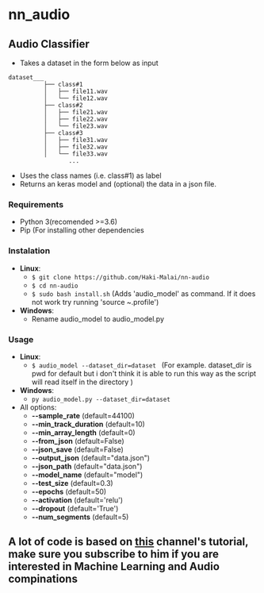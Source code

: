 # nn_audio
## Audio Classifier
- Takes a dataset in the form below as input

```
dataset___
          ├── class#1
          │   ├── file11.wav
          │   └── file12.wav
          ├── class#2
          │   ├── file21.wav
          │   ├── file22.wav
          │   └── file23.wav
          ├── class#3
          │   ├── file31.wav
          │   ├── file32.wav
          │   └── file33.wav
                 ...
 ```
 - Uses the class names (i.e. class#1) as label
 - Returns an keras model and (optional) the data in a json file.

### Requirements
   - Python 3(recomended >=3.6)
   - Pip (For installing other dependencies

### Instalation
  - **Linux**:
    - `$ git clone https://github.com/Haki-Malai/nn-audio`
    - `$ cd nn-audio`
    - `$ sudo bash install.sh` (Adds 'audio_model' as command. If it does not work try running 'source ~\.profile')
  - **Windows**:
    - Rename audio_model to audio_model.py

### Usage
  - **Linux**:
     - `$ audio_model --dataset_dir=dataset ` (For example. dataset_dir is pwd for default but i don't think it is able to run this way as the script will read itself in the directory )
  - **Windows**:
     - `py audio_model.py --dataset_dir=dataset `
  - All options:
     - **--sample_rate** (default=44100)
     - **--min_track_duration** (default=10)
     - **--min_array_length** (default=0)
     - **--from_json** (default=False)
     - **--json_save** (default=False)
     - **--output_json** (default="data.json")
     - **--json_path** (default="data.json")
     - **--model_name** (default="model")
     - **--test_size** (default=0.3)
     - **--epochs** (default=50)
     - **--activation** (default='relu')
     - **--dropout** (default='True')
     - **--num_segments** (default=5)

## A lot of code is based on [this](https://www.youtube.com/channel/UCZPFjMe1uRSirmSpznqvJfQ) channel's tutorial, make sure you subscribe to him if you are interested in Machine Learning and Audio compinations
